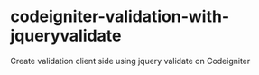 # codeigniter-validation-with-jqueryvalidate
Create validation client side using jquery validate on Codeigniter


